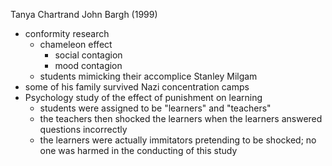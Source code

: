 
Tanya Chartrand John Bargh (1999)
* conformity research
    * chameleon effect
        * social contagion
        * mood contagion
    * students mimicking their accomplice
Stanley Milgam
* some of his family survived Nazi concentration camps
* Psychology study of the effect of punishment on learning
    * students were assigned to be "learners" and "teachers"
    * the teachers then shocked the learners when the learners answered questions incorrectly
    * the learners were actually immitators pretending to be shocked; no one was harmed in the conducting of this study



